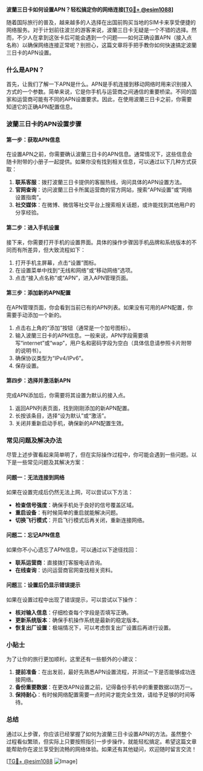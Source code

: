 **波蘭三日卡如何设置APN？轻松搞定你的网络连接[[TG💪+ @esim1088](https://t.me/s/esim1088)]**

随着国际旅行的普及，越来越多的人选择在出国前购买当地的SIM卡来享受便捷的网络服务。对于计划前往波兰的游客来说，波蘭三日卡无疑是一个不错的选择。然而，不少人在拿到这张卡后可能会遇到一个问题——如何正确设置APN（接入点名称）以确保网络连接正常呢？别担心，这篇文章将手把手教你如何快速搞定波蘭三日卡的APN设置。

### 什么是APN？

首先，让我们了解一下APN是什么。APN是手机连接到移动网络时用来识别接入方式的一个参数。简单来说，它是你手机与运营商之间通信的重要桥梁。不同的国家和运营商可能有不同的APN设置要求。因此，在使用波蘭三日卡之前，你需要知道它的正确APN配置信息。

### 波蘭三日卡的APN设置步骤

#### 第一步：获取APN信息

在设置APN之前，你需要确认波蘭三日卡的APN信息。通常情况下，这些信息会随卡附带的小册子一起提供。如果你没有找到相关信息，可以通过以下几种方式获取：

1. **联系客服**：拨打波蘭三日卡提供的客服热线，询问具体的APN设置方法。
2. **官网查询**：访问波蘭三日卡所属运营商的官方网站，搜索“APN设置”或“网络设置指南”。
3. **社交媒体**：在微博、微信等社交平台上搜索相关话题，或许能找到其他用户的分享经验。

#### 第二步：进入手机设置

接下来，你需要打开手机的设置界面。具体的操作步骤因手机品牌和系统版本的不同而有所差异，但大致流程如下：

1. 打开手机主屏幕，点击“设置”图标。
2. 在设置菜单中找到“无线和网络”或“移动网络”选项。
3. 点击“接入点名称”或“APN”，进入APN管理页面。

#### 第三步：添加新的APN配置

在APN管理页面，你会看到当前已有的APN列表。如果没有可用的APN配置，你需要手动添加一个新的。

1. 点击右上角的“添加”按钮（通常是一个加号图标）。
2. 输入波蘭三日卡的APN信息。一般来说，APN字段需要填写“internet”或“wap”，用户名和密码字段为空白（具体信息请参照卡片附带的说明书）。
3. 确保协议类型为“IPv4/IPv6”。
4. 保存设置。

#### 第四步：选择并激活新APN

完成APN添加后，你需要将其设置为默认的接入点。

1. 返回APN列表页面，找到刚刚添加的新APN配置。
2. 长按该条目，选择“设为默认”或“激活”。
3. 关闭并重新启动手机，确保新的APN配置生效。

### 常见问题及解决办法

尽管上述步骤看起来简单明了，但在实际操作过程中，你可能会遇到一些问题。以下是一些常见问题及其解决方案：

#### 问题一：无法连接到网络

如果在设置完成后仍然无法上网，可以尝试以下方法：

- **检查信号强度**：确保手机处于良好的信号覆盖区域。
- **重启设备**：有时候简单的重启就能解决问题。
- **切换飞行模式**：开启飞行模式后再关闭，重新连接网络。

#### 问题二：忘记APN信息

如果你不小心遗忘了APN信息，可以通过以下途径找回：

- **联系运营商**：直接拨打客服电话咨询。
- **在线查询**：访问运营商官网查找相关资料。

#### 问题三：设置后仍显示错误提示

如果在设置过程中出现了错误提示，可以尝试以下操作：

- **核对输入信息**：仔细检查每个字段是否填写正确。
- **更新系统版本**：确保手机操作系统是最新的稳定版本。
- **恢复出厂设置**：极端情况下，可以考虑恢复出厂设置后再进行设置。

### 小贴士

为了让你的旅行更加顺利，这里还有一些额外的小建议：

1. **提前准备**：在出发前，最好先熟悉APN设置流程，并测试一下是否能够成功连接网络。
2. **备份重要数据**：在更改APN设置之前，记得备份手机中的重要数据以防万一。
3. **保持耐心**：有时候网络配置需要一点时间才能完全生效，请给予足够的时间等待。

### 总结

通过以上步骤，你应该已经掌握了如何为波蘭三日卡设置APN的方法。虽然整个过程看似繁琐，但实际上只要按照指引一步步操作，就能轻松搞定。希望这篇文章能帮助你在波兰享受到流畅的网络体验。如果还有其他疑问，欢迎随时留言交流！

[[TG💪+ @esim1088](https://t.me/s/esim1088) ![Image](https://i.postimg.cc/4NQfJmqS/Snipaste-2025-05-13-00-14-12.png)]